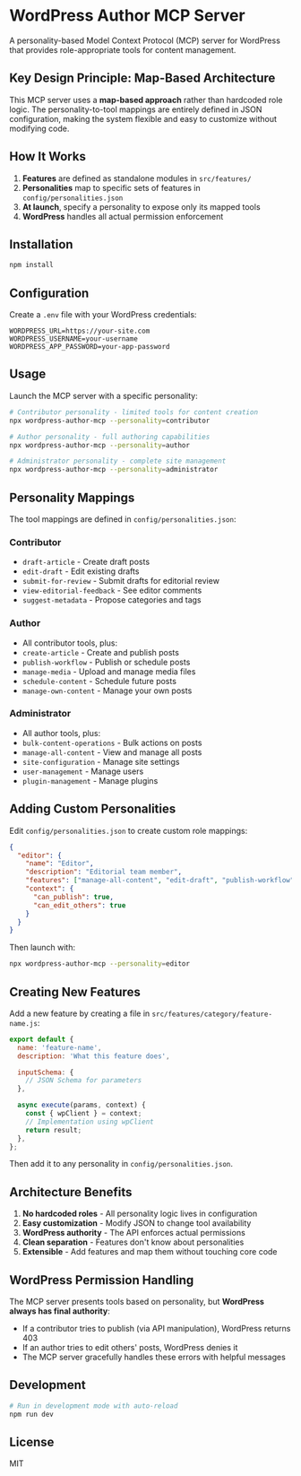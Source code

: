 # WordPress Author MCP Server

A personality-based Model Context Protocol (MCP) server for WordPress that provides role-appropriate tools for content management.

## Key Design Principle: Map-Based Architecture

This MCP server uses a **map-based approach** rather than hardcoded role logic. The personality-to-tool mappings are entirely defined in JSON configuration, making the system flexible and easy to customize without modifying code.

## How It Works

1. **Features** are defined as standalone modules in `src/features/`
2. **Personalities** map to specific sets of features in `config/personalities.json`
3. **At launch**, specify a personality to expose only its mapped tools
4. **WordPress** handles all actual permission enforcement

## Installation

```bash
npm install
```

## Configuration

Create a `.env` file with your WordPress credentials:

```env
WORDPRESS_URL=https://your-site.com
WORDPRESS_USERNAME=your-username
WORDPRESS_APP_PASSWORD=your-app-password
```

## Usage

Launch the MCP server with a specific personality:

```bash
# Contributor personality - limited tools for content creation
npx wordpress-author-mcp --personality=contributor

# Author personality - full authoring capabilities
npx wordpress-author-mcp --personality=author

# Administrator personality - complete site management
npx wordpress-author-mcp --personality=administrator
```

## Personality Mappings

The tool mappings are defined in `config/personalities.json`:

### Contributor

- `draft-article` - Create draft posts
- `edit-draft` - Edit existing drafts
- `submit-for-review` - Submit drafts for editorial review
- `view-editorial-feedback` - See editor comments
- `suggest-metadata` - Propose categories and tags

### Author

- All contributor tools, plus:
- `create-article` - Create and publish posts
- `publish-workflow` - Publish or schedule posts
- `manage-media` - Upload and manage media files
- `schedule-content` - Schedule future posts
- `manage-own-content` - Manage your own posts

### Administrator

- All author tools, plus:
- `bulk-content-operations` - Bulk actions on posts
- `manage-all-content` - View and manage all posts
- `site-configuration` - Manage site settings
- `user-management` - Manage users
- `plugin-management` - Manage plugins

## Adding Custom Personalities

Edit `config/personalities.json` to create custom role mappings:

```json
{
  "editor": {
    "name": "Editor",
    "description": "Editorial team member",
    "features": ["manage-all-content", "edit-draft", "publish-workflow", "bulk-content-operations"],
    "context": {
      "can_publish": true,
      "can_edit_others": true
    }
  }
}
```

Then launch with:

```bash
npx wordpress-author-mcp --personality=editor
```

## Creating New Features

Add a new feature by creating a file in `src/features/category/feature-name.js`:

```javascript
export default {
  name: 'feature-name',
  description: 'What this feature does',

  inputSchema: {
    // JSON Schema for parameters
  },

  async execute(params, context) {
    const { wpClient } = context;
    // Implementation using wpClient
    return result;
  },
};
```

Then add it to any personality in `config/personalities.json`.

## Architecture Benefits

1. **No hardcoded roles** - All personality logic lives in configuration
2. **Easy customization** - Modify JSON to change tool availability
3. **WordPress authority** - The API enforces actual permissions
4. **Clean separation** - Features don't know about personalities
5. **Extensible** - Add features and map them without touching core code

## WordPress Permission Handling

The MCP server presents tools based on personality, but **WordPress always has final authority**:

- If a contributor tries to publish (via API manipulation), WordPress returns 403
- If an author tries to edit others' posts, WordPress denies it
- The MCP server gracefully handles these errors with helpful messages

## Development

```bash
# Run in development mode with auto-reload
npm run dev
```

## License

MIT
